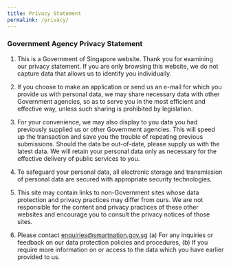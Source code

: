 ```yaml
---
title: Privacy Statement
permalink: /privacy/
---
```


### **Government Agency Privacy Statement**

1. This is a Government of Singapore website. Thank you for examining our privacy statement. If you are only browsing this website, we do not capture data that allows us to identify you individually.

2. If you choose to make an application or send us an e-mail for which you provide us with personal data, we may share necessary data with other Government agencies, so as to serve you in the most efficient and effective way, unless such sharing is prohibited by legislation.

3. For your convenience, we may also display to you data you had previously supplied us or other Government agencies. This will speed up the transaction and save you the trouble of repeating previous submissions. Should the data be out-of-date, please supply us with the latest data. We will retain your personal data only as necessary for the effective delivery of public services to you.

4. To safeguard your personal data, all electronic storage and transmission of personal data are secured with appropriate security technologies.

5. This site may contain links to non-Government sites whose data protection and privacy practices may differ from ours. We are not responsible for the content and privacy practices of these other websites and encourage you to consult the privacy notices of those sites.

6. Please contact enquiries@smartnation.gov.sg (a) For any inquiries or feedback on our data protection policies and procedures, (b) If you require more information on or access to the data which you have earlier provided to us.
